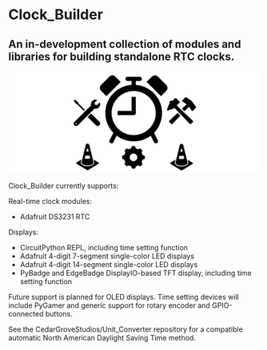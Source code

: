 # Clock_Builder
 
## An in-development collection of modules and libraries for building standalone RTC clocks.

![Clock_Builder](https://github.com/CedarGroveStudios/Clock_Builder/blob/master/clock_builder.png)

Clock_Builder currently supports:

Real-time clock modules:
- Adafruit DS3231 RTC

Displays:
- CircuitPython REPL, including time setting function
- Adafruit 4-digit 7-segment single-color LED displays
- Adafruit 4-digit 14-segment single-color LED displays
- PyBadge and EdgeBadge DisplayIO-based TFT display, including time setting function

Future support is planned for OLED displays. Time setting devices will include PyGamer and generic support for rotary encoder and GPIO-connected buttons.

See the CedarGroveStudios/Unit_Converter repository for a compatible automatic North American Daylight Saving Time method.
 
